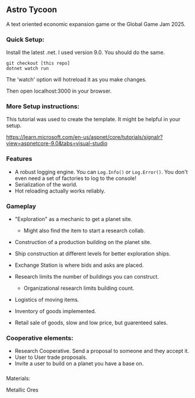 ## Astro Tycoon

A text oriented economic expansion game or the Global Game Jam 2025.

### Quick Setup:

Install the latest .net. I used version 9.0. You should do the same.

```
git checkout [this repo]
dotnet watch run
```

The 'watch' option will hotreload it as you make changes.

Then open localhost:3000 in your browser.

### More Setup instructions:

This tutorial was used to create the template. It might be helpful in your setup.

https://learn.microsoft.com/en-us/aspnet/core/tutorials/signalr?view=aspnetcore-9.0&tabs=visual-studio

### Features

* A robust logging engine. You can `Log.Info()` or `Log.Error()`. You don't even need a set of factories to log to the console!
* Serialization of the world.
* Hot reloading actually works reliably. 

### Gameplay

* "Exploration" as a mechanic to get a planet site.
  * Might also find the item to start a research collab.
* Construction of a production building on the planet site.
* Ship construction at different levels for better exploration ships.
* Exchange Station is where bids and asks are placed.
* Research limits the number of buildings you can construct.
    * Organizational research limits building count.

* Logistics of moving items.
* Inventory of goods implemented.
* Retail sale of goods, slow and low price, but guarenteed sales.


### Cooperative elements:
* Research Cooperative. Send a proposal to someone and they accept it. 
* User to User trade proposals.
* Invite a user to build on a planet you have a base on. 

###
Materials:

Metallic Ores
